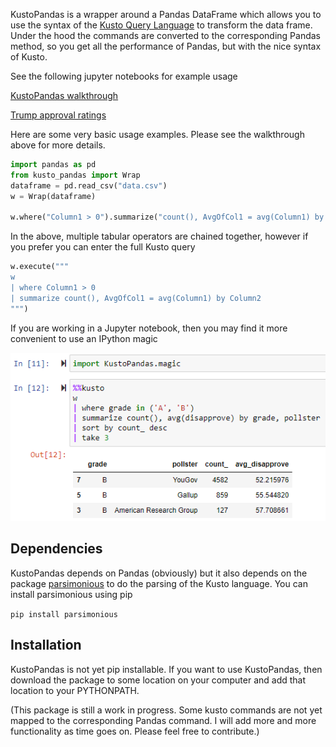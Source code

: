 KustoPandas is a wrapper around a Pandas DataFrame which allows you to use the syntax of the 
[Kusto Query Language](https://docs.microsoft.com/en-us/azure/data-explorer/kusto/query/) to transform the data frame.  Under the hood the commands are converted to the corresponding Pandas method, so you get all the performance of Pandas, but with the nice syntax of Kusto.

See the following jupyter notebooks for example usage

[KustoPandas walkthrough](https://github.com/js850/KustoPandas/blob/master/examples/kusto_pandas_walkthrough.ipynb)

[Trump approval ratings](https://github.com/js850/KustoPandas/blob/master/examples/trump_approval_ratings.ipynb)


Here are some very basic usage examples.  Please see the walkthrough above for more details.

```python
import pandas as pd
from kusto_pandas import Wrap
dataframe = pd.read_csv("data.csv")
w = Wrap(dataframe)

w.where("Column1 > 0").summarize("count(), AvgOfCol1 = avg(Column1) by Column2")

```

In the above, multiple tabular operators are chained together, however if you prefer you can enter the full Kusto query 

```python
w.execute("""
w
| where Column1 > 0
| summarize count(), AvgOfCol1 = avg(Column1) by Column2
""")
```

If you are working in a Jupyter notebook, then you may find it more convenient to use an IPython magic

![Kusto magic impage](KustoMagic.png)

Dependencies
------------
KustoPandas depends on Pandas (obviously) but it also depends on the package [parsimonious](https://github.com/erikrose/parsimonious) to do the parsing of the Kusto language. You can install parsimonious using pip

`pip install parsimonious`

Installation
------------
KustoPandas is not yet pip installable.  If you want to use KustoPandas, then download the package to some location on your computer and add that location to your PYTHONPATH.


(This package is still a work in progress.  Some kusto commands are not yet mapped to the corresponding Pandas command.  I will add more and more functionality as time goes on.  Please feel free to contribute.)
